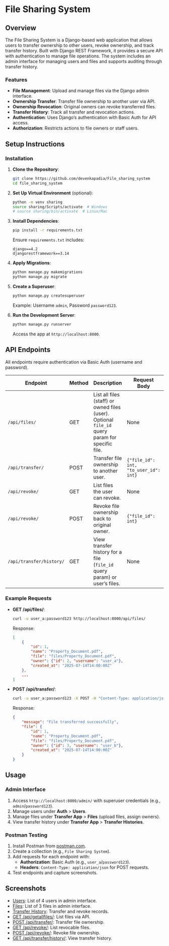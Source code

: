 # File Sharing System

## Overview
The File Sharing System is a Django-based web application that allows users to transfer ownership to other users, revoke ownership, and track transfer history. Built with Django REST Framework, it provides a secure API with authentication to manage file operations. The system includes an admin interface for managing users and files and supports auditing through transfer history.

### Features
- **File Management**: Upload and manage files via the Django admin interface.
- **Ownership Transfer**: Transfer file ownership to another user via API.
- **Ownership Revocation**: Original owners can revoke transferred files.
- **Transfer History**: Track all transfer and revocation actions.
- **Authentication**: Uses Django’s authentication with Basic Auth for API access.
- **Authorization**: Restricts actions to file owners or staff users.

## Setup Instructions

### Installation
1. **Clone the Repository**:
   ```bash
   git clone https://github.com/devenkapadia/File_sharing_system
   cd file_sharing_system
   ```

2. **Set Up Virtual Environment** (optional):
   ```bash
   python -m venv sharing
   source sharing/Scripts/activate  # Windows
   # source sharing/bin/activate  # Linux/Mac
   ```

3. **Install Dependencies**:
   ```bash
   pip install -r requirements.txt
   ```
   Ensure `requirements.txt` includes:
   ```
   django==4.2
   djangorestframework==3.14
   ```

4. **Apply Migrations**:
   ```bash
   python manage.py makemigrations
   python manage.py migrate
   ```

5. **Create a Superuser**:
   ```bash
   python manage.py createsuperuser
   ```
   Example: Username `admin`, Password `password123`.

6. **Run the Development Server**:
   ```bash
   python manage.py runserver
   ```
   Access the app at `http://localhost:8000`.

## API Endpoints
All endpoints require authentication via Basic Auth (username and password).

| Endpoint | Method | Description | Request Body | Response |
|----------|--------|-------------|--------------|----------|
| `/api/files/` | GET | List all files (staff) or owned files (user). Optional `file_id` query param for specific file. | None | List of files or single file JSON |
| `/api/transfer/` | POST | Transfer file ownership to another user. | `{"file_id": int, "to_user_id": int}` | Success message and file details |
| `/api/revoke/` | GET | List files the user can revoke. | None | List of revocable files |
| `/api/revoke/` | POST | Revoke file ownership back to original owner. | `{"file_id": int}` | Success message and file details |
| `/api/transfer/history/` | GET | View transfer history for a file (`file_id` query param) or user’s files. | None | List of transfer history records |

### Example Requests
- **GET /api/files/**:
  ```bash
  curl -u user_a:password123 http://localhost:8000/api/files/
  ```
  Response:
  ```json
  [
      {
          "id": 1,
          "name": "Property_Document.pdf",
          "file": "files/Property_Document.pdf",
          "owner": {"id": 2, "username": "user_a"},
          "created_at": "2025-07-14T14:00:00Z"
      },
      ...
  ]
  ```

- **POST /api/transfer/**:
  ```bash
  curl -u user_a:password123 -X POST -H "Content-Type: application/json" -d '{"file_id": 1, "to_user_id": 3}' http://localhost:8000/api/transfer/
  ```
  Response:
  ```json
  {
      "message": "File transferred successfully",
      "file": {
          "id": 1,
          "name": "Property_Document.pdf",
          "file": "files/Property_Document.pdf",
          "owner": {"id": 3, "username": "user_b"},
          "created_at": "2025-07-14T14:00:00Z"
      }
  }
  ```

## Usage

### Admin Interface
1. Access `http://localhost:8000/admin/` with superuser credentials (e.g., `admin`/`password123`).
2. Manage users under **Auth** > **Users**.
3. Manage files under **Transfer App** > **Files** (upload files, assign owners).
4. View transfer history under **Transfer App** > **Transfer Histories**.

### Postman Testing
1. Install Postman from [postman.com](https://www.postman.com/downloads/).
2. Create a collection (e.g., `File Sharing System`).
3. Add requests for each endpoint with:
   - **Authorization**: Basic Auth (e.g., `user_a`/`password123`).
   - **Headers**: `Content-Type: application/json` for POST requests.
4. Test endpoints and capture screenshots.

## Screenshots
- [Users](docs/users.png): List of 4 users in admin interface.
- [Files](docs/files.png): List of 3 files in admin interface.
- [Transfer History](docs/transfer_history.png): Transfer and revoke records.
- [GET /api/getallfiles/](docs/get_all_files.png): List files via API.
- [POST /api/transfer/](docs/post_transfer.png): Transfer file ownership.
- [GET /api/revoke/](docs/get_revoke.png): List revocable files.
- [POST /api/revoke/](docs/post_revoke.png): Revoke file ownership.
- [GET /api/transfer/history/](docs/get_history.png): View transfer history.
